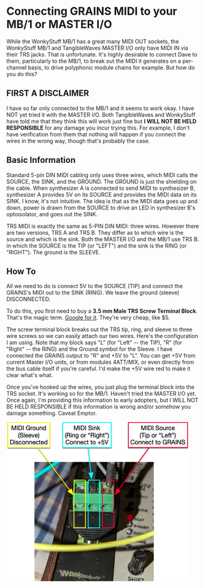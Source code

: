 # Connecting GRAINS MIDI to your MB/1 or MASTER I/O 

While the WonkyStuff MB/1 has a great many MIDI OUT sockets, the WonkyStuff MB/1 and TangibleWaves MASTER I/O only have MIDI IN via their TRS jacks.  That is unfortunate.  It's highly desirable to connect Dave to them, particularly to the MB/1, to break out the MIDI it generates on a per-channel basis, to drive polyphonic module chains for example.  But how do you do this?

## FIRST A DISCLAIMER

I have so far only connected to the MB/1 and it seems to work okay.  I have NOT yet tried it with the MASTER I/O.  Both TangibleWaves and WonkyStuff have told me that they think this will work just fine but **I WILL NOT BE HELD RESPONSIBLE** for any damage you incur trying this. For example, I don't have verification from them that nothing will happen if you connect the wires in the wrong way, though that's probably the case.

## Basic Information

Standard 5-pin DIN MIDI cabling only uses three wires, which MIDI calls the SOURCE, the SINK, and the GROUND.  The GROUND is just the shielding on the cable.  When synthesizer A is connected to send MIDI to synthesizer B, synthesizer A provides 5V on its SOURCE and provides the MIDI data on its SINK.  I know, it's not intuitive.  The idea is that as the MIDI data goes up and down, power is drawn from the SOURCE to drive an LED in synthesizer B's optoisolator, and goes out the SINK.

TRS MIDI is exactly the same as 5-PIN DIN MIDI: three wires.  However there are two versions, TRS A and TRS B.  They differ as to which wire is the source and which is the sink.  Both the MASTER I/O and the MB/1 use TRS B. in which the SOURCE is the TIP (or "LEFT") and the sink is the RING (or "RIGHT").  The ground is the SLEEVE.

## How To

All we need to do is connect 5V to the SOURCE (TIP) and connect the GRAINS's MIDI out to the SINK (RING).  We leave the ground (sleeve) DISCONNECTED.

To do this, you first need to buy a **3.5 mm Male TRS Screw Terminal Block**.  That's the magic term.  [Google for it](https://www.google.com/search?q=3.5+mm+male+TRS+Screw+Terminal+Block).  They're very cheap, like $5.

The screw terminal block breaks out the TRS tip, ring, and sleeve to three wire screws so we can easily attach our two wires.  Here's the configuration I am using.  Note that my block says "L" (for "Left" -- the TIP), "R" (for "Right" -- the RING) and the Ground symbol for the Sleeve.  I have connected the GRAINS output to "R" and +5V to "L".  You can get +5V from current Master I/O units, or from modules 4ATT/MIX, or even directly from the bus cable itself if you're careful.  I'd make the +5V wire red to make it clear what's what.

Once you've hooked up the wires, you just plug the terminal block into the TRS socket.  It's working so for the MB/1.  Haven't tried the MASTER I/O yet.  Once again, I'm providing this information to early adopters, but I WILL NOT BE HELD RESPONSIBLE if this information is wrong and/or somehow you damage something.  Caveat Emptor.

![Configuration of the screw terminal block attached to an MB/1.](TRS.png)
